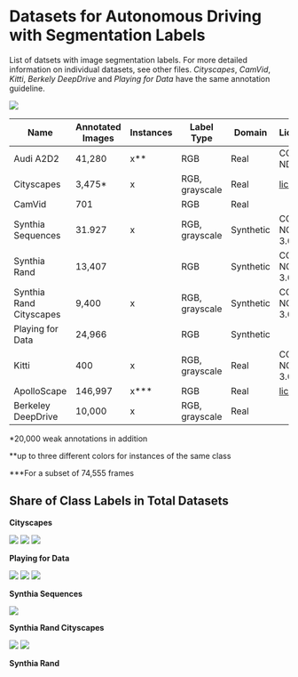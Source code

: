 # Datasets for Autonomous Driving with Segmentation Labels

List of datsets with image segmentation labels. For more detailed information on individual datasets, see other files. _Cityscapes_, _CamVid_, _Kitti_, _Berkely DeepDrive_ and _Playing for Data_ have the same annotation guideline.

![](figures/city_sample.png)

|Name                     | Annotated Images | Instances | Label Type     | Domain    | License         | Web |
|---                      |---               |---        |---             |---        |---              |---  |
| Audi A2D2               | 41,280           | x**       | RGB            | Real      | CC BY-ND 4.0    | [link](https://www.a2d2.audi/a2d2/en.html) |
| Cityscapes              | 3,475*           | x         | RGB, grayscale | Real      | [license](https://www.cityscapes-dataset.com/license/)       | [link](https://www.cityscapes-dataset.com/) |
| CamVid                  | 701              |           | RGB            | Real      |                 | [link](http://mi.eng.cam.ac.uk/research/projects/VideoRec/CamVid/) |
| Synthia Sequences       |  31.927‬          | x         | RGB, grayscale | Synthetic | CC BY-NC-SA 3.0 | [link](https://synthia-dataset.net/) |
| Synthia Rand            | 13,407           |           | RGB            | Synthetic | CC BY-NC-SA 3.0 | [link](https://synthia-dataset.net/) | 
| Synthia Rand Cityscapes | 9,400            | x         | RGB, grayscale | Synthetic | CC BY-NC-SA 3.0 | [link](https://synthia-dataset.net/) |
| Playing for Data        | 24,966           |           | RGB            | Synthetic | | [link](https://download.visinf.tu-darmstadt.de/data/from_games/) |
| Kitti                   | 400              | x         | RGB, grayscale | Real      | CC BY-NC-SA 3.0 | [link](http://www.cvlibs.net/datasets/kitti/eval_semseg.php?benchmark=semantics2015)
| ApolloScape             | 146,997          | x***      | RGB            | Real      | [license](http://apolloscape.auto/license.html) | [link](http://apolloscape.auto/scene.html#) |
| Berkeley DeepDrive      | 10,000           | x         | RGB, grayscale | Real      || [link](https://bdd-data.berkeley.edu/) | 

*20,000 weak annotations in addition

**up to three different colors for instances of the same class

***For a subset of 74,555 frames

## Share of Class Labels in Total Datasets

__Cityscapes__

![](figures/city_label_occ_donut_bigs.png)
![](figures/city_label_occ_donut_smalls.png)
![](figures/city_label_occ_donut_vsmalls.png)

__Playing for Data__

![](figures/gta_label_occ_donut_bigs.png)
![](figures/gta_label_occ_donut_smalls.png)
![](figures/gta_label_occ_donut_vsmalls.png)

__Synthia Sequences__

![](figures/synthia_sequences_label_occ_donut.png)

__Synthia Rand Cityscapes__

![](figures/synthia_rand_city_label_occ_donut_bigs.png)
![](figures/synthia_rand_city_label_occ_donut_smalls.png)

__Synthia Rand__
